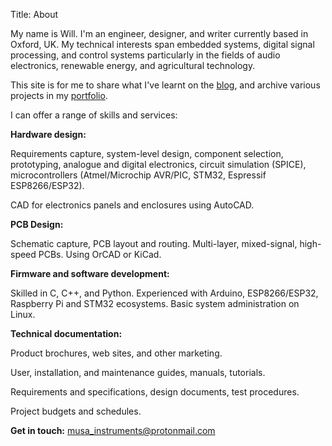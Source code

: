 Title: About

My name is Will. I'm an engineer, designer, and writer currently
based in Oxford, UK. My technical interests span embedded systems, digital
signal processing, and control systems particularly in the fields of audio
electronics, renewable energy, and agricultural technology.

This site is for me to share what I've learnt on the [blog](https://www.willfrank.co.uk/),
and archive various projects in my [portfolio](https://willfrank.co.uk/pages/portfolio.html).

I can offer a range of skills and services:

**Hardware design:**

Requirements capture, system-level design, component selection, prototyping, 
analogue and digital electronics, circuit simulation (SPICE), microcontrollers
(Atmel/Microchip AVR/PIC, STM32, Espressif ESP8266/ESP32).

CAD for electronics panels and enclosures using AutoCAD.

**PCB Design:**

Schematic capture, PCB layout and routing. Multi-layer, mixed-signal, high-speed
PCBs. Using OrCAD or KiCad.

**Firmware and software development:**

Skilled in C, C++, and Python. Experienced with Arduino, ESP8266/ESP32,
Raspberry Pi and STM32 ecosystems. Basic system administration on Linux.

**Technical documentation:**

Product brochures, web sites, and other marketing.

User, installation, and maintenance guides, manuals, tutorials.

Requirements and specifications, design documents, test procedures.

Project budgets and schedules.

**Get in touch:** <musa_instruments@protonmail.com>